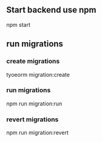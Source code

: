 ## Start backend use npm
<p>npm start<p>


## run migrations

### create migrations
<p>tyoeorm migration:create</p>

### run migrations
<p>npm run migration:run</p>

### revert migrations
<p>npm run migration:revert</p>
